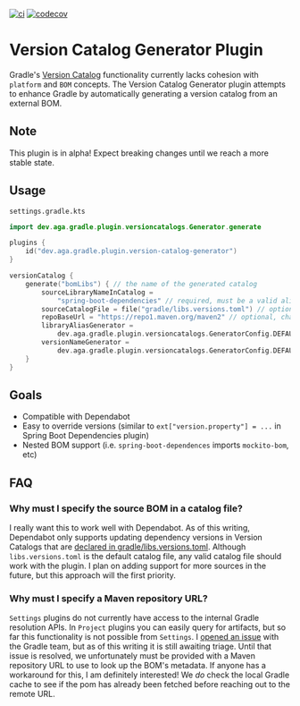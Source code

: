 [![ci](https://github.com/austinarbor/version-catalog-generator/actions/workflows/ci.yml/badge.svg)](https://github.com/austinarbor/version-catalog-generator/actions/workflows/ci.yml)
[![codecov](https://codecov.io/gh/austinarbor/version-catalog-generator/graph/badge.svg?token=IO5UCDD5A0)](https://codecov.io/gh/austinarbor/version-catalog-generator)

# Version Catalog Generator Plugin

Gradle's [Version Catalog](https://docs.gradle.org/current/userguide/platforms.html) functionality currently lacks
cohesion
with `platform` and `BOM` concepts. The Version Catalog Generator plugin attempts to enhance Gradle by automatically
generating
a version catalog from an external BOM.

## Note

This plugin is in alpha! Expect breaking changes until we reach a more stable state.

## Usage

`settings.gradle.kts`

```kotlin
import dev.aga.gradle.plugin.versioncatalogs.Generator.generate

plugins {
    id("dev.aga.gradle.plugin.version-catalog-generator")
}

versionCatalog {
    generate("bomLibs") { // the name of the generated catalog
        sourceLibraryNameInCatalog =
            "spring-boot-dependencies" // required, must be a valid alias in the library file below
        sourceCatalogFile = file("gradle/libs.versions.toml") // optional, change if required
        repoBaseUrl = "https://repo1.maven.org/maven2" // optional, change if required
        libraryAliasGenerator =
            dev.aga.gradle.plugin.versioncatalogs.GeneratorConfig.DEFAULT_ALIAS_GENERATOR // optional, change if required
        versionNameGenerator =
            dev.aga.gradle.plugin.versioncatalogs.GeneratorConfig.DEFAULT_VERSION_NAME_GENERATOR // optional, change if required
    }
}
```

## Goals

- Compatible with Dependabot
- Easy to override versions (similar to `ext["version.property"] = ...` in Spring Boot Dependencies plugin)
- Nested BOM support (i.e. `spring-boot-dependences` imports `mockito-bom`, etc)

## FAQ

### Why must I specify the source BOM in a catalog file?

I really want this to work well with Dependabot. As of this writing, Dependabot only supports
updating dependency versions in Version Catalogs that
are [declared in gradle/libs.versions.toml](https://docs.github.com/en/code-security/dependabot/dependabot-version-updates/about-dependabot-version-updates#gradle).
Although `libs.versions.toml` is the default catalog file, any valid catalog file should work with the plugin. I plan on
adding support for more sources in the future, but this approach will the first priority.

### Why must I specify a Maven repository URL?

`Settings` plugins do not currently have access to the internal Gradle resolution APIs. In `Project` plugins you can
easily query for artifacts, but so far this functionality is not possible from `Settings`.
I [opened an issue](https://github.com/gradle/gradle/issues/26111)
with the Gradle team, but as of this writing it is still awaiting triage. Until that issue is resolved, we unfortunately
must be provided with a Maven repository URL to use to look up the BOM's metadata. If anyone has a workaround for this,
I am definitely interested! We _do_ check the local Gradle cache to see if the pom has already been fetched before
reaching out to the remote URL. 
